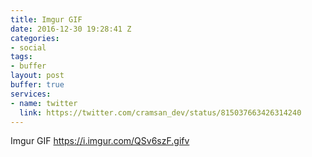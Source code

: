 ```yaml
---
title: Imgur GIF
date: 2016-12-30 19:28:41 Z
categories:
- social
tags:
- buffer
layout: post
buffer: true
services:
- name: twitter
  link: https://twitter.com/cramsan_dev/status/815037663426314240
---
```


Imgur GIF <a class="url" href="https://i.imgur.com/QSv6szF.gifv" rel="external nofollow" target="_blank">https://i.imgur.com/QSv6szF.gifv</a>
